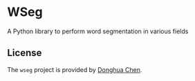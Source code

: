 #  WSeg

A Python library to perform word segmentation in various fields

## License
The `wseg` project is provided by [Donghua Chen](https://github.com/dhchenx/umls-graph). 
